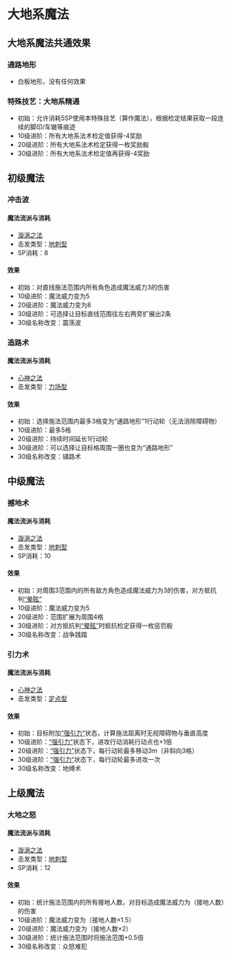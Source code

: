 # 大地系魔法

## 大地系魔法共通效果

### 通路地形

* 白板地形，没有任何效果

### 特殊技艺：大地系精通

* 初始：允许消耗5SP使用本特殊技艺（算作魔法），根据检定结果获取一段连续的脚印/车辙等痕迹
* 10级进阶：所有大地系法术检定值获得-4奖励
* 20级进阶：所有大地系法术检定获得一枚奖励骰
* 30级进阶：所有大地系法术检定值再获得-4奖励

## 初级魔法

### 冲击波

#### 魔法流派与消耗

* <a href="/rules/V4.x rules/8·magic/#旋涡之法" target="_blank">漩涡之法</a>
* 击发类型：<a href="/rules/V4.x rules/8·magic/#魔法的击发类型" target="_blank">地刺型</a>
* SP消耗：8

#### 效果

* 初始：对直线施法范围内所有角色造成魔法威力3的伤害
* 10级进阶：魔法威力变为5
* 20级进阶：魔法威力变为8
* 30级进阶：可选择让目标直线范围往左右两旁扩展出2条
* 30级名称改变：震荡波

### 造路术

#### 魔法流派与消耗

* <a href="/rules/V4.x rules/8·magic/#心神之法" target="_blank">心神之法</a>
* 击发类型：<a href="/rules/V4.x rules/8·magic/#魔法的击发类型" target="_blank">力场型</a>

#### 效果

* 初始：选择施法范围内最多3格变为“通路地形”1行动轮（无法消除障碍物）
* 10级进阶：最多5格
* 20级进阶：持续时间延长1行动轮
* 30级进阶：可以选择让目标格周围一圈也变为“通路地形”
* 30级名称改变：铺路术

## 中级魔法

### 撼地术

#### 魔法流派与消耗

* <a href="/rules/V4.x rules/8·magic/#旋涡之法" target="_blank">漩涡之法</a>
* 击发类型：<a href="/rules/V4.x rules/8·magic/#魔法的击发类型" target="_blank">地刺型</a>
* SP消耗：10

#### 效果

* 初始：对周围3范围内的所有敌方角色造成魔法威力为3的伤害，对方抵抗判<a href="../../../status/normal/#晕眩" target="_blank">“晕眩”</a>
* 10级进阶：魔法威力变为5
* 20级进阶：范围扩展为周围4格
* 30级进阶：对方抵抗判<a href="../../../status/normal/#晕眩" target="_blank">“晕眩”</a>时抵抗检定获得一枚惩罚骰
* 30级名称改变：战争践踏

### 引力术

#### 魔法流派与消耗

* <a href="/rules/V4.x rules/8·magic/#心神之法" target="_blank">心神之法</a>
* 击发类型：<a href="/rules/V4.x rules/8·magic/#魔法的击发类型" target="_blank">定点型</a>

#### 效果

* 初始：目标附加<a href="../../../status/normal/#强引力" target="_blank">“强引力”</a>状态，计算施法距离时无视障碍物与垂直高度
* 10级进阶：<a href="../../../status/normal/#强引力" target="_blank">“强引力”</a>状态下，进攻行动消耗行动点也+1倍
* 20级进阶：<a href="../../../status/normal/#强引力" target="_blank">“强引力”</a>状态下，每行动轮最多移动3m（非斜向3格）
* 30级进阶：<a href="../../../status/normal/#强引力" target="_blank">“强引力”</a>状态下，每行动轮最多进攻一次
* 30级名称改变：地缚术

## 上级魔法

### 大地之怒

#### 魔法流派与消耗

* <a href="/rules/V4.x rules/8·magic/#旋涡之法" target="_blank">漩涡之法</a>
* 击发类型：<a href="/rules/V4.x rules/8·magic/#魔法的击发类型" target="_blank">地刺型</a>
* SP消耗：12

#### 效果

* 初始：统计施法范围内的所有接地人数，对目标造成魔法威力为（接地人数）的伤害
* 10级进阶：魔法威力变为（接地人数×1.5）
* 20级进阶：魔法威力变为（接地人数×2）
* 30级进阶：统计施法范围时将施法范围+0.5倍
* 30级名称改变：众怒难犯